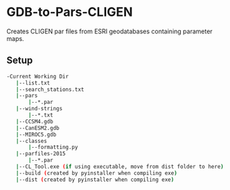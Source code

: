 # GDB-to-Pars-CLIGEN
Creates CLIGEN par files from ESRI geodatabases containing parameter maps.

## Setup
```bash
-Current Working Dir
   |--list.txt
   |--search_stations.txt
   |--pars
       |--*.par
   |--wind-strings
       |--*.txt
   |--CCSM4.gdb
   |--CanESM2.gdb
   |--MIROC5.gdb
   |--classes
       |--formatting.py
   |--parfiles-2015
       |--*.par
   |--CL_Tool.exe (if using executable, move from dist folder to here)
   |--build (created by pyinstaller when compiling exe)
   |--dist (created by pyinstaller when compiling exe)
```
